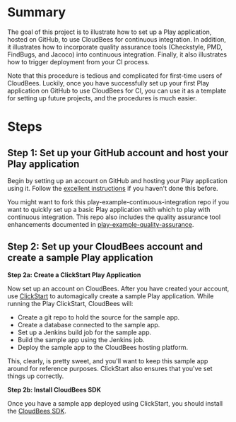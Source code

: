 Summary
=======

The goal of this project is to illustrate how to set up a Play application, hosted on GitHub, 
to use CloudBees for continuous integration. In addition, it illustrates how to incorporate 
quality assurance tools (Checkstyle, PMD, FindBugs, and Jacoco) into continuous integration.
Finally, it also illustrates how to trigger deployment from your CI process.

Note that this procedure is tedious and complicated for first-time users of CloudBees.  Luckily, 
once you have successfully set up your first Play application on GitHub to use CloudBees for CI,
you can use it as a template for setting up future projects, and the procedures is much easier. 

Steps
=====

Step 1: Set up your GitHub account and host your Play application
-----------------------------------------------------------------

Begin by setting up an account on GitHub and hosting your Play application using it.  Follow the 
[excellent instructions](https://help.github.com/articles/set-up-git) if you 
haven't done this before.  

You might want to fork this play-example-continuous-integration repo if you want to quickly set up a basic Play application 
with which to play with continuous integration.   This repo also includes the quality 
assurance tool enhancements documented in [play-example-quality-assurance](http://ics-software-engineering.github.io/play-example-quality-assurance/).

Step 2: Set up your CloudBees account and create a sample Play application
--------------------------------------------------------------------------

**Step 2a: Create a ClickStart Play Application**

Now set up an account on CloudBees. After you have created your account, use [ClickStart](https://developer.cloudbees.com/bin/view/RUN/ClickStart) 
to automagically create a sample Play application.  While running the Play ClickStart, CloudBees will:
  * Create a git repo to hold the source for the sample app.
  * Create a database connected to the sample app.
  * Set up a Jenkins build job for the sample app.
  * Build the sample app using the Jenkins job.
  * Deploy the sample app to the CloudBees hosting platform.
  
This, clearly, is pretty sweet, and you'll want to keep this sample app around for reference purposes. 
ClickStart also ensures that you've set things up correctly.

**Step 2b: Install CloudBees SDK**

Once you have a sample app deployed using ClickStart, you should install the [CloudBees SDK](http://developer.cloudbees.com/bin/view/RUN/BeesSDK).   







